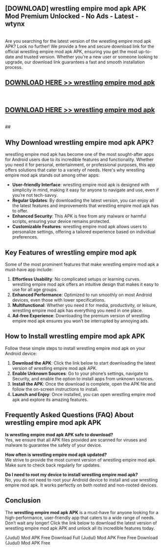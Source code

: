 ## [DOWNLOAD] wrestling empire mod apk APK Mod  Premium Unlocked - No Ads - Latest - wtynx <br>
<br>
Are you searching for the latest version of the wrestling empire mod apk APK? Look no further! We provide a free and secure download link for the official wrestling empire mod apk APK, ensuring you get the most up-to-date and trusted version. Whether you're a new user or someone looking to upgrade, our download link guarantees a fast and smooth installation process.


## [DOWNLOAD HERE >> wrestling empire mod apk](http://leaked.freeplayer.one?title=wrestling_empire_mod_apk&ref=06)
  <br>

## [DOWNLOAD HERE >> wrestling empire mod apk](http://leaked.freeplayer.one?title=wrestling_empire_mod_apk&ref=06)
  <br>
  ##



## Why Download wrestling empire mod apk APK?

wrestling empire mod apk has become one of the most sought-after apps for Android users due to its incredible features and functionality. Whether you need it for personal, entertainment, or professional purposes, this app offers solutions that cater to a variety of needs. Here's why wrestling empire mod apk stands out among other apps:

- **User-friendly Interface**: wrestling empire mod apk is designed with simplicity in mind, making it easy for anyone to navigate and use, even if you’re not tech-savvy.
- **Regular Updates**: By downloading the latest version, you can enjoy all the latest features and improvements that wrestling empire mod apk has to offer.
- **Enhanced Security**: This APK is free from any malware or harmful scripts, ensuring your device remains protected.
- **Customizable Features**: wrestling empire mod apk allows users to personalize settings, offering a tailored experience based on individual preferences.

## Key Features of wrestling empire mod apk

Some of the most prominent features that make wrestling empire mod apk a must-have app include:

1. **Effortless Usability**: No complicated setups or learning curves. wrestling empire mod apk offers an intuitive design that makes it easy to use for all age groups.
2. **Enhanced Performance**: Optimized to run smoothly on most Android devices, even those with lower specifications.
3. **Multifunctional**: Whether you need it for media, productivity, or leisure, wrestling empire mod apk has everything you need in one place.
4. **Ad-free Experience**: Downloading the premium version of wrestling empire mod apk ensures you won’t be interrupted by annoying ads.

## How to Install wrestling empire mod apk APK

Follow these simple steps to install wrestling empire mod apk on your Android device:

1. **Download the APK**: Click the link below to start downloading the latest version of wrestling empire mod apk APK.
2. **Enable Unknown Sources**: Go to your phone’s settings, navigate to Security, and enable the option to install apps from unknown sources.
3. **Install the APK**: Once the download is complete, open the APK file and follow the on-screen instructions to install.
4. **Launch and Enjoy**: Once installed, you can open wrestling empire mod apk and explore its amazing features.

## Frequently Asked Questions (FAQ) About wrestling empire mod apk APK

**Is wrestling empire mod apk APK safe to download?**  
Yes, we ensure that all APK files provided are scanned for viruses and malware to guarantee the safety of your device.

**How often is wrestling empire mod apk updated?**  
We strive to provide the most current version of wrestling empire mod apk. Make sure to check back regularly for updates.

**Do I need to root my device to install wrestling empire mod apk?**  
No, you do not need to root your Android device to install and use wrestling empire mod apk. It works perfectly on both rooted and non-rooted devices.

## Conclusion

The **wrestling empire mod apk APK** is a must-have for anyone looking for a high-performance, user-friendly app that caters to a wide range of needs. Don’t wait any longer! Click the link below to download the latest version of wrestling empire mod apk APK and unlock all its incredible features today.

{Judul} Mod APK Free
Download Full {Judul} Mod APK Free
Free Download {Judul} Mod APK Free

